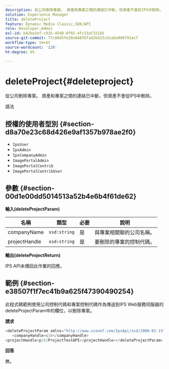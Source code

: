 ```yaml
---
description: 從公司刪除專案。 資產和專案之間的連結已中斷，但資產不會從IPS中刪除。
solution: Experience Manager
title: deleteProject
feature: Dynamic Media Classic,SDK/API
role: Developer,Admin
exl-id: b42be3ef-c935-4548-8f92-4fc33af321b5
source-git-commit: 77c88d5fe20e048f6fad2bb23cb1abe090793acf
workflow-type: tm+mt
source-wordcount: '128'
ht-degree: 9%

---
```


# deleteProject{#deleteproject}

從公司刪除專案。 資產和專案之間的連結已中斷，但資產不會從IPS中刪除。

語法

## 授權的使用者型別 {#section-d8a70e23c68d426e9af1357b978ae2f0}

* `IpsUser`
* `IpsAdmin`
* `IpsCompanyAdmin`
* `ImagePortalAdmin`
* `ImagePortalContrib`
* `ImagePortalContribUser`

## 參數 {#section-00d1e00dd5014513a52b4e6b4f61de62}

**輸入(deleteProjectParam)**

| 名稱 | 類型 | 必要 | 說明 |
|---|---|---|---|
| companyName | `xsd:string` | 是 | 與專案相關聯的公司名稱。 |
| projectHandle | `xsd:string` | 是 | 要刪除的專案的控制代碼。 |

**輸出(deleteProjectReturn)**

IPS API未傳回此作業的回應。

## 範例 {#section-e38507f1f7ec41b9a625f47390490254}

此程式碼範例使用公司控制代碼和專案控制代碼作為傳送到IPS Web服務伺服器的deleteProjectParam中的欄位，以刪除專案。

**請求**

```java
<deleteProjectParam xmlns="http://www.scene7.com/IpsApi/xsd/2008-01-15">
   <companyHandle>c|6</companyHandle>
<projectHandle>p|6|ProjectTestAPI</projectHandle></deleteProjectParam>
```

**回答**

無。

